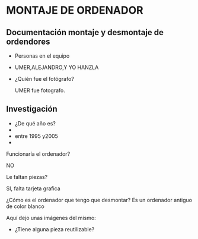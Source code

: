 #                 MONTAJE DE ORDENADOR                                             



## Documentación montaje y desmontaje de ordendores

- Personas en el equipo

- UMER,ALEJANDRO,Y YO HANZLA

- ¿Quién fue el fotógrafo?

  UMER fue fotografo.
















## Investigación

- ¿De qué año es?
- 
- entre 1995 y2005
- 

  Funcionaría el ordenador?
  
  NO
  
  Le faltan piezas?
  
  SI, falta tarjeta grafica
  
  ¿Cómo es el ordenador que tengo que desmontar?
  Es un ordenador antiguo de color blanco
  
  Aquí dejo unas imágenes del mismo:
  
  
  
 - ¿Tiene alguna pieza reutilizable?
    
  
  







